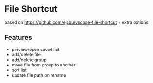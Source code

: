 # File Shortcut

based on https://github.com/ejabu/vscode-file-shortcut + extra options

## Features

- preview/open saved list
- add/delete file
- add/delete group
- move file from group to another
- sort list
- update file path on rename